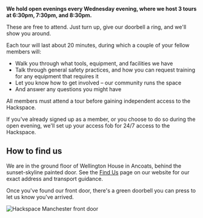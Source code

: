 **We hold open evenings every Wednesday evening, where we host 3 tours at 6:30pm, 7:30pm, and 8:30pm.**

These are free to attend. Just turn up, give our doorbell a ring, and we'll show you around.

Each tour will last about 20 minutes, during which a couple of your fellow members will:

- Walk you through what tools, equipment, and facilities we have
- Talk through general safety practices, and how you can request training for any equipment that requires it
- Let you know how to get involved – our community runs the space
- And answer any questions you might have

All members must attend a tour before gaining independent access to the Hackspace.

If you've already signed up as a member, or you choose to do so during the open evening, we'll set up your access fob for 24/7 access to the Hackspace.

## How to find us

We are in the ground floor of Wellington House in Ancoats, behind the sunset-skyline painted door. See the [Find Us](https://www.hacman.org.uk/find-us/) page on our website for our exact address and transport guidance.

Once you've found our front door, there's a green doorbell you can press to let us know you've arrived.

![Hackspace Manchester front door](https://www.hacman.org.uk/wp-content/uploads/2021/10/photo_2021-09-29_13-57-07.jpg)